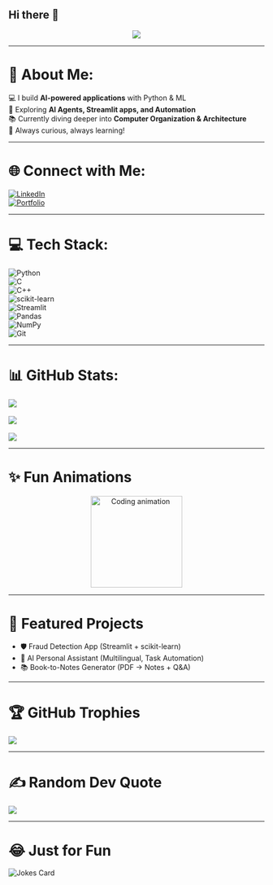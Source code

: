 ## Hi there 👋

<!--
**Gajendra03/Gajendra03** is a ✨ _special_ ✨ repository because its `README.md` (this file) appears on your GitHub profile.

Here are some ideas to get you started:

- 🔭 I’m currently working on ...
- 🌱 I’m currently learning ...
- 👯 I’m looking to collaborate on ...
- 🤔 I’m looking for help with ...
- 💬 Ask me about ...
- 📫 How to reach me: ...
- 😄 Pronouns: ...
- ⚡ Fun fact: ...
-->
<!-- Typing SVG -->
<p align="center">
  <img src="https://readme-typing-svg.herokuapp.com?size=24&duration=4000&color=00C2FF&center=true&vCenter=true&lines=Hi%2C+I'm+Gajendra+👋;AI+%26+ML+Enthusiast+🚀;Python+%7C+Streamlit+%7C+scikit-learn;Always+learning+new+things+🌱" />
</p>

---

# 💫 About Me:
💻 I build **AI-powered applications** with Python & ML  
🤖 Exploring **AI Agents, Streamlit apps, and Automation**  
📚 Currently diving deeper into **Computer Organization & Architecture**  
🚀 Always curious, always learning!  

---

# 🌐 Connect with Me:
[![LinkedIn](https://img.shields.io/badge/LinkedIn-blue?logo=linkedin&logoColor=white)](https://www.linkedin.com/in/your-link/)  
[![Portfolio](https://img.shields.io/badge/Portfolio-black?logo=github&logoColor=white)](https://yourportfolio.com)  

---

# 💻 Tech Stack:
![Python](https://img.shields.io/badge/Python-3670A0?logo=python&logoColor=ffdd54)  
![C](https://img.shields.io/badge/C-00599C?logo=c&logoColor=white)  
![C++](https://img.shields.io/badge/C++-00599C?logo=cplusplus&logoColor=white)  
![scikit-learn](https://img.shields.io/badge/scikit--learn-F7931E?logo=scikit-learn&logoColor=white)  
![Streamlit](https://img.shields.io/badge/Streamlit-FF4B4B?logo=streamlit&logoColor=white)  
![Pandas](https://img.shields.io/badge/Pandas-150458?logo=pandas&logoColor=white)  
![NumPy](https://img.shields.io/badge/Numpy-013243?logo=numpy&logoColor=white)  
![Git](https://img.shields.io/badge/Git-F05032?logo=git&logoColor=white)  

---

# 📊 GitHub Stats:
![](https://github-readme-stats.vercel.app/api?username=your-username&theme=tokyonight&hide_border=false&include_all_commits=true&count_private=true)<br/>  
![](https://github-readme-streak-stats.herokuapp.com/?user=your-username&theme=tokyonight&hide_border=false)<br/>  
![](https://github-readme-stats.vercel.app/api/top-langs/?username=your-username&theme=tokyonight&hide_border=false&layout=compact)  

---

# ✨ Fun Animations  
<p align="center">
  <img src="https://media.giphy.com/media/M9gbBd9nbDrOTu1Mqx/giphy.gif" width="180" alt="Coding animation">
</p>  

---

# 🚀 Featured Projects  
- 🛡️ Fraud Detection App (Streamlit + scikit-learn)  
- 🤖 AI Personal Assistant (Multilingual, Task Automation)  
- 📚 Book-to-Notes Generator (PDF → Notes + Q&A)  

---

# 🏆 GitHub Trophies  
![](https://github-profile-trophy.vercel.app/?username=your-username&theme=radical&no-frame=false&no-bg=true&margin-w=4)  

---

# ✍️ Random Dev Quote  
![](https://quotes-github-readme.vercel.app/api?type=horizontal&theme=radical)  

---

# 😂 Just for Fun  
![Jokes Card](https://readme-jokes.vercel.app/api)  
